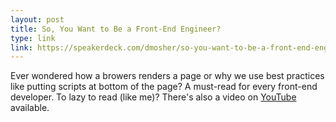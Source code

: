 ```yaml
---
layout: post
title: So, You Want to Be a Front-End Engineer?
type: link
link: https://speakerdeck.com/dmosher/so-you-want-to-be-a-front-end-engineer
---
```

Ever wondered how a browers renders a page or why we use best practices like putting scripts at bottom of the page? A must-read for every front-end developer.
To lazy to read (like me)? There's also a video on [YouTube](https://www.youtube.com/watch?v=Lsg84NtJbmI) available.